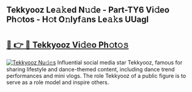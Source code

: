 ## Tekkyooz Le𝚊𝚔ed N𝚞𝚍e - Part-TY6 Vi𝚍eo Ph𝚘tos - H𝚘t O𝚗lyf𝚊ns Le𝚊𝚔s UUagl

# <h2><a href="http://hf8nfsi.feru.top/?c=Tekkyooz">🔗 👉 🔴 Tekkyooz Vi𝚍𝚎o Ph𝚘t𝚘𝚜</a></h2>

[![Tekkyooz Nu𝚍𝚎s](https://i.imgur.com/0TWrTi3.gif)](http://hf8nfsi.feru.top/?c=Tekkyooz)
Influential social media star Tekkyooz, famous for sharing lifestyle and dance-themed content, including dance trend performances and mini vlogs. The role Tekkyooz of a public figure is to serve as a role model and inspire others. 
